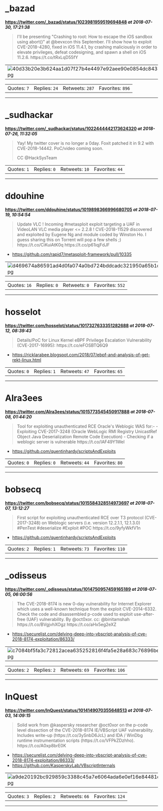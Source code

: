 # _bazad
**https://twitter.com/_bazad/status/1023981959519694848 _at 2018-07-30, 17:21:38_**
<blockquote>
I'll be presenting "Crashing to root: How to escape the iOS sandbox using abort()" at @bevxcon this September. I'll show how to exploit CVE-2018-4280, fixed in iOS 11.4.1, by crashing maliciously in order to elevate privileges, defeat codesigning, and spawn a shell on iOS 11.2.6. https://t.co/tRxLqD55fY
</blockquote>

<table><tr>
<td><img src="pictures/40d33b20e3b624aa1d07f27b4e4497e92aee90e0854dc843200f6a7dc72cc25a.jpg" alt="40d33b20e3b624aa1d07f27b4e4497e92aee90e0854dc843200f6a7dc72cc25a.jpg"></td>
</table></tr>
<table><tr>
<td>Quotes: <code>7</code></td>
<td>Replies: <code>24</code></td>
<td>Retweets: <code>287</code></td>
<td>Favorites: <code>896</code></td>
</tr></table>

---

# _sudhackar
**https://twitter.com/_sudhackar/status/1022444442173624320 _at 2018-07-26, 11:32:05_**
<blockquote>
Yay! My twitter cover is no longer a 0day. Foxit patched it in 9.2 with CVE-2018-14442. PoC/video coming soon.

CC @HackSysTeam
</blockquote>

<table><tr>
<td>Quotes: <code>1</code></td>
<td>Replies: <code>0</code></td>
<td>Retweets: <code>10</code></td>
<td>Favorites: <code>44</code></td>
</tr></table>

---

# ddouhine
**https://twitter.com/ddouhine/status/1019898366996680705 _at 2018-07-19, 10:54:54_**
<blockquote>
Update VLC ! Incoming #metasploit exploit targeting a UAF in VideoLAN VLC media player &lt;= 2.2.8 ! CVE-2018-11529 discovered and exploited by Eugene Ng and module coded by Winston Ho. I guess sharing this on Torrent will pop a few shells ;) https://t.co/CiKuiAtK0q https://t.co/p61iqjFdJF
</blockquote>

* https://github.com/rapid7/metasploit-framework/pull/10335

<table><tr>
<td><img src="pictures/d469674a86591ad4d0fa074a0bd724bddcadc321950a65b1c9368984b9c7db7f.jpg" alt="d469674a86591ad4d0fa074a0bd724bddcadc321950a65b1c9368984b9c7db7f.jpg"></td>
</table></tr>
<table><tr>
<td>Quotes: <code>16</code></td>
<td>Replies: <code>0</code></td>
<td>Retweets: <code>0</code></td>
<td>Favorites: <code>552</code></td>
</tr></table>

---

# hosselot
**https://twitter.com/hosselot/status/1017327633351282688 _at 2018-07-12, 08:39:43_**
<blockquote>
Details/PoC for Linux Kernel eBPF Privilege Escalation Vulnerability (CVE-2017-16995):
https://t.co/eFOSBTQ6Q9
</blockquote>

* https://ricklarabee.blogspot.com/2018/07/ebpf-and-analysis-of-get-rekt-linux.html

<table><tr>
<td>Quotes: <code>0</code></td>
<td>Replies: <code>1</code></td>
<td>Retweets: <code>47</code></td>
<td>Favorites: <code>65</code></td>
</tr></table>

---

# Alra3ees
**https://twitter.com/Alra3ees/status/1015773545450917888 _at 2018-07-08, 01:44:20_**
<blockquote>
Tool for exploiting unauthenticated RCE Oracle's Weblogic WAS
for:- 
- Exploiting CVE-2017-3248 (Oracle WebLogic RMI Registry UnicastRef Object Java Deserialization Remote Code Execution)
- Checking if a weblogic server is vulnerable
https://t.co/IAF49Y1WeI
</blockquote>

* https://github.com/quentinhardy/scriptsAndExploits

<table><tr>
<td>Quotes: <code>0</code></td>
<td>Replies: <code>0</code></td>
<td>Retweets: <code>44</code></td>
<td>Favorites: <code>80</code></td>
</tr></table>

---

# bobsecq
**https://twitter.com/bobsecq/status/1015584328514973697 _at 2018-07-07, 13:12:27_**
<blockquote>
First script for exploiting unauthenticated RCE over T3 protocol (CVE-2017-3248) on Weblogic servers (i.e. version 12.2.1.1, 12.1.3.0) #PenTest #deserialize #Exploit #POC https://t.co/9yfyWkfV1n
</blockquote>

* https://github.com/quentinhardy/scriptsAndExploits

<table><tr>
<td>Quotes: <code>2</code></td>
<td>Replies: <code>1</code></td>
<td>Retweets: <code>73</code></td>
<td>Favorites: <code>110</code></td>
</tr></table>

---

# _odisseus
**https://twitter.com/_odisseus/status/1014750957459165189 _at 2018-07-05, 06:00:56_**
<blockquote>
The CVE-2018-8174 is new 0-day vulnerability for Internet Explorer which uses a well-known technique from the exploit CVE-2014-6332.
Check the code and disassembled p-code used to exploit use-after-free (UAF) vulnerability. By @oct0xor. cc: @binitamshah 
https://t.co/BVgjvhXOgz https://t.co/aHx5eg2eXZ
</blockquote>

* https://securelist.com/delving-deep-into-vbscript-analysis-of-cve-2018-8174-exploitation/86333/

<table><tr>
<td><img src="pictures/c7084bf5fa3c72812acea635252816f4fa5e28a683c76896bec1e1a141f92a12.jpg" alt="c7084bf5fa3c72812acea635252816f4fa5e28a683c76896bec1e1a141f92a12.jpg"></td>
</table></tr>
<table><tr>
<td>Quotes: <code>2</code></td>
<td>Replies: <code>2</code></td>
<td>Retweets: <code>69</code></td>
<td>Favorites: <code>106</code></td>
</tr></table>

---

# InQuest
**https://twitter.com/InQuest/status/1014149070355648513 _at 2018-07-03, 14:09:15_**
<blockquote>
Solid work from @kaspersky researcher @oct0xor on the p-code level dissection of the CVE-2018-8174 IE/VBScript UAF vulnerability. Includes write-up (https://t.co/3ySnbD6JcL) and IDA / WinDbg runtime instrumentation scripts (https://t.co/VFPkZDzhho). https://t.co/A0xp8brE0K
</blockquote>

* https://securelist.com/delving-deep-into-vbscript-analysis-of-cve-2018-8174-exploitation/86333/
* https://github.com/KasperskyLab/VBscriptInternals

<table><tr>
<td><img src="pictures/a9de20192bc929859c3388c45a7e6064ada6e0ef16e84481cb4b7a33562d0c98.jpg" alt="a9de20192bc929859c3388c45a7e6064ada6e0ef16e84481cb4b7a33562d0c98.jpg"></td>
</table></tr>
<table><tr>
<td>Quotes: <code>3</code></td>
<td>Replies: <code>2</code></td>
<td>Retweets: <code>66</code></td>
<td>Favorites: <code>124</code></td>
</tr></table>

---

